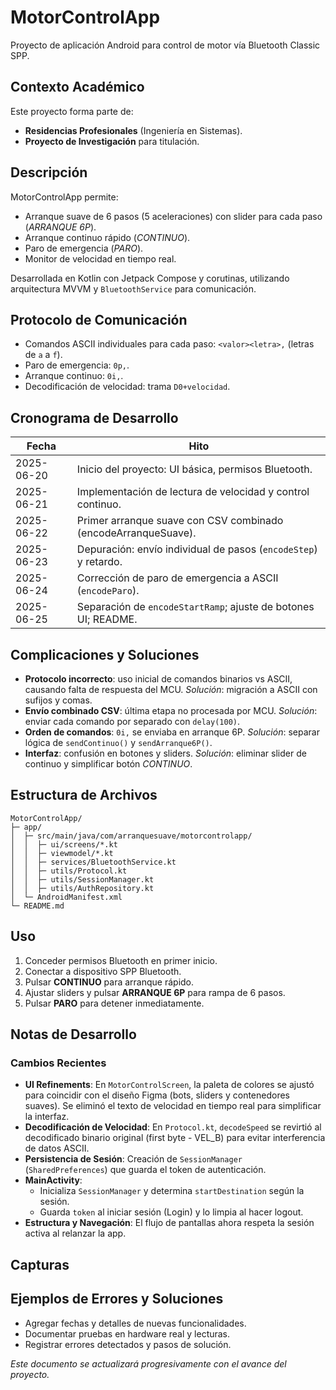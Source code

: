 # MotorControlApp

Proyecto de aplicación Android para control de motor vía Bluetooth Classic SPP.

## Contexto Académico
Este proyecto forma parte de:
- **Residencias Profesionales** (Ingeniería en Sistemas).
- **Proyecto de Investigación** para titulación.

## Descripción
MotorControlApp permite:
- Arranque suave de 6 pasos (5 aceleraciones) con slider para cada paso (_ARRANQUE 6P_).
- Arranque continuo rápido (_CONTINUO_).
- Paro de emergencia (_PARO_).
- Monitor de velocidad en tiempo real.

Desarrollada en Kotlin con Jetpack Compose y corutinas, utilizando arquitectura MVVM y `BluetoothService` para comunicación.

## Protocolo de Comunicación
- Comandos ASCII individuales para cada paso: `<valor><letra>,` (letras de `a` a `f`).
- Paro de emergencia: `0p,`.
- Arranque continuo: `0i,`.
- Decodificación de velocidad: trama `D0+velocidad`.

## Cronograma de Desarrollo
| Fecha       | Hito                                                       |
|-------------|------------------------------------------------------------|
| 2025-06-20  | Inicio del proyecto: UI básica, permisos Bluetooth.        |
| 2025-06-21  | Implementación de lectura de velocidad y control continuo. |
| 2025-06-22  | Primer arranque suave con CSV combinado (encodeArranqueSuave). |
| 2025-06-23  | Depuración: envío individual de pasos (`encodeStep`) y retardo. |
| 2025-06-24  | Corrección de paro de emergencia a ASCII (`encodeParo`).   |
| 2025-06-25  | Separación de `encodeStartRamp`; ajuste de botones UI; README.

## Complicaciones y Soluciones
- **Protocolo incorrecto**: uso inicial de comandos binarios vs ASCII, causando falta de respuesta del MCU. _Solución_: migración a ASCII con sufijos y comas.
- **Envío combinado CSV**: última etapa no procesada por MCU. _Solución_: enviar cada comando por separado con `delay(100)`.
- **Orden de comandos**: `0i,` se enviaba en arranque 6P. _Solución_: separar lógica de `sendContinuo()` y `sendArranque6P()`.
- **Interfaz**: confusión en botones y sliders. _Solución_: eliminar slider de continuo y simplificar botón _CONTINUO_.

## Estructura de Archivos
```
MotorControlApp/
├─ app/
│  ├─ src/main/java/com/arranquesuave/motorcontrolapp/
│  │  ├─ ui/screens/*.kt  
│  │  ├─ viewmodel/*.kt
│  │  ├─ services/BluetoothService.kt
│  │  ├─ utils/Protocol.kt
│  │  ├─ utils/SessionManager.kt
│  │  ├─ utils/AuthRepository.kt
│  └─ AndroidManifest.xml
└─ README.md
```

## Uso
1. Conceder permisos Bluetooth en primer inicio.
2. Conectar a dispositivo SPP Bluetooth.
3. Pulsar **CONTINUO** para arranque rápido.
4. Ajustar sliders y pulsar **ARRANQUE 6P** para rampa de 6 pasos.
5. Pulsar **PARO** para detener inmediatamente.

## Notas de Desarrollo

### Cambios Recientes
- **UI Refinements**: En `MotorControlScreen`, la paleta de colores se ajustó para coincidir con el diseño Figma (bots, sliders y contenedores suaves). Se eliminó el texto de velocidad en tiempo real para simplificar la interfaz.
- **Decodificación de Velocidad**: En `Protocol.kt`, `decodeSpeed` se revirtió al decodificado binario original (first byte - VEL_B) para evitar interferencia de datos ASCII.
- **Persistencia de Sesión**: Creación de `SessionManager` (`SharedPreferences`) que guarda el token de autenticación.
- **MainActivity**:
  - Inicializa `SessionManager` y determina `startDestination` según la sesión.
  - Guarda `token` al iniciar sesión (Login) y lo limpia al hacer logout.
- **Estructura y Navegación**: El flujo de pantallas ahora respeta la sesión activa al relanzar la app.

## Capturas

<!-- Inserta aquí capturas de pantalla de la app -->

## Ejemplos de Errores y Soluciones

<!-- Inserta aquí capturas de errores detectados y descripción de la solución -->
- Agregar fechas y detalles de nuevas funcionalidades.
- Documentar pruebas en hardware real y lecturas.
- Registrar errores detectados y pasos de solución.

*Este documento se actualizará progresivamente con el avance del proyecto.*
